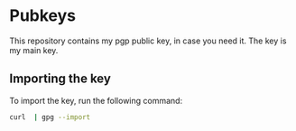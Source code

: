 # Pubkeys

This repository contains my pgp public key, in case you need it. The key is my main key.

## Importing the key 

To import the key, run the following command: 

```bash
curl  | gpg --import
```
